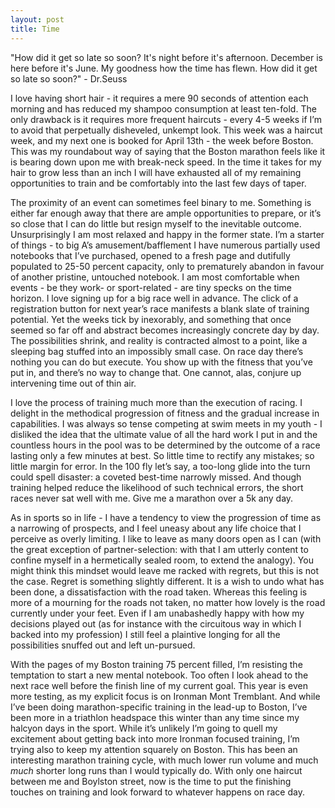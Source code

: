 ```yaml
---
layout: post
title: Time
---
```


<div class="message">
  "How did it get so late so soon?
   It's night before it's afternoon.
   December is here before it's June.
   My goodness how the time has flewn.
   How did it get so late so soon?"
   - Dr.Seuss
</div>

I love having short hair - it requires a mere 90 seconds of attention each morning and has reduced my shampoo consumption at least ten-fold. The only drawback is it requires more frequent haircuts - every 4-5 weeks if I’m to avoid that perpetually disheveled, unkempt look. This week was a haircut week, and my next one is booked for April 13th - the week before Boston. This was my roundabout way of saying that the Boston marathon feels like it is bearing down upon me with break-neck speed. In the time it takes for my hair to grow less than an inch I will have exhausted all of my remaining opportunities to train and be comfortably into the last few days of taper. 

The proximity of an event can sometimes feel binary to me. Something is either far enough away that there are ample opportunities to prepare, or it’s so close that I can do little but resign myself to the inevitable outcome. Unsurprisingly I am most relaxed and happy in the former state. I’m a starter of things - to big A’s amusement/bafflement I have numerous  partially used notebooks that I’ve purchased, opened to a fresh page and dutifully populated to 25-50 percent capacity, only to prematurely abandon in favour of another pristine, untouched notebook. I am most comfortable when events - be they work- or sport-related -  are tiny specks on the time horizon. I love signing up for a big race well in advance. The click of a registration button for next year’s race manifests a blank slate of training potential. Yet the weeks tick by inexorably, and something that once seemed so far off and abstract becomes increasingly concrete day by day. The possibilities shrink, and reality is contracted almost to a point, like a sleeping bag stuffed into an impossibly small case. On race day there’s nothing you can do but execute. You show up with the fitness that you’ve put in, and there’s no way to change that. One cannot, alas, conjure up intervening time out of thin air.

I love the process of training much more than the execution of racing. I delight in the methodical progression of fitness and the gradual increase in capabilities. I was always so tense competing at swim meets in my youth - I disliked the idea that the ultimate value of all the hard work I put in and the countless hours in the pool was to be determined by the outcome of  a race lasting only a few minutes at best. So little time to rectify any mistakes; so little margin for error. In the 100 fly let’s say, a too-long glide into the turn could spell disaster: a coveted best-time narrowly missed. And though training helped reduce the likelihood of such technical errors, the short races never sat well with me. Give me a marathon over a 5k any day. 

As in sports so in life - I have a tendency to view the progression of time as a narrowing of prospects, and I feel uneasy about any life choice that I perceive as overly limiting. I like to leave as many doors open as I can (with the great exception of partner-selection: with that I am utterly content to confine myself in a hermetically sealed room, to extend the analogy). You might think this mindset would leave me racked with regrets, but this is not the case. Regret is something slightly different. It is a wish to undo what has been done, a dissatisfaction with the road taken. Whereas this feeling is more of a mourning for the roads not taken, no matter how lovely is the road currently under your feet. Even if I am unabashedly happy with how my decisions played out (as for instance with the circuitous way in which I backed into my profession) I still feel a plaintive longing for all the possibilities snuffed out and left un-pursued.

With the pages of my Boston training 75 percent filled, I’m resisting the temptation to start a new mental notebook. Too often I look ahead to the next race well before the finish line of my current goal. This year is even more testing, as my explicit focus is on Ironman Mont Tremblant. And while I’ve been doing marathon-specific training in the lead-up to Boston, I’ve been more in a triathlon headspace this winter than any time since my halcyon days in the sport. While it’s unlikely I’m going to quell my excitement about getting back into more Ironman focused training, I’m trying also to keep my attention squarely on Boston. This has been an interesting marathon training cycle, with much lower run volume and much _much_ shorter long runs than I would typically do. With only one haircut between me and Boylston street, now is the time to put the finishing touches on training and look forward to whatever happens on race day.